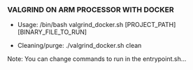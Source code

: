 ### VALGRIND ON ARM PROCESSOR WITH DOCKER


- Usage:
/bin/bash valgrind_docker.sh [PROJECT_PATH] [BINARY_FILE_TO_RUN]


- Cleaning/purge:
./valgrind_docker.sh clean


Note: You can change commands to run in the entrypoint.sh...
